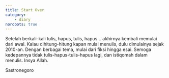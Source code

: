 ```yaml
---
title: Start Over
category:
    - diary
norobots: true
---
```


Setelah berkali-kali tulis, hapus, tulis, hapus… akhirnya kembali memulai dari awal. Kalau dihitung-hitung kapan mulai menulis, dulu dimulainya sejak 2010-an. Dengan berbagai tema, mulai dari fiksi hingga esai. Semoga kedepannya tidak tulis-hapus-tulis-hapus lagi, dan istiqomah dalam menulis. Insya Allah.

Sastronegoro